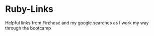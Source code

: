 # Ruby-Links
Helpful links from Firehose and my google searches as I work my way through the bootcamp
